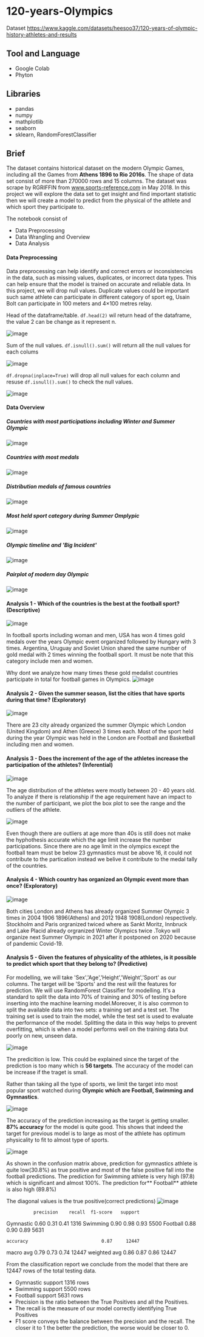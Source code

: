 # 120-years-Olympics

Dataset https://www.kaggle.com/datasets/heesoo37/120-years-of-olympic-history-athletes-and-results

## Tool and Language
* Google Colab
* Phyton

## Libraries
* pandas
* numpy
* mathplotlib
* seaborn
* sklearn, RandomForestClassifier

## Brief
The dataset contains historical dataset on the modern Olympic Games, including all the Games from __Athens 1896 to Rio 2016s__. The shape of data set consist of more than 270000 rows and 15 columns. The dataset was scrape by RGRIFFIN from www.sports-reference.com in May 2018. In this project we will explore the data set to get insight and find important statistic then we will create a model to predict from the physical of the athlete and which sport they participate to.

The notebook consist of
* Data Preprocessing
* Data Wrangling and Overview
* Data Analysis

#### Data Preprocessing
Data preprocessing can help identify and correct errors or inconsistencies in the data, such as missing values, duplicates, or incorrect data types. This can help ensure that the model is trained on accurate and reliable data. In this project, we will drop null values. Duplicate values could be important such same athlete can participate in different category of sport eg, Usain Bolt can participate in 100 meters and 4×100 metres relay.

Head of the dataframe/table. `df.head(2)` wil return head of the dataframe, the value 2 can be change as it represent n.

![image](https://user-images.githubusercontent.com/55817845/209832625-02a30403-087b-4d67-a2f0-18beaef90d22.png)

Sum of the null values. `df.isnull().sum()` will return all the null values for each colums

![image](https://user-images.githubusercontent.com/55817845/209833191-38c58c25-14b0-41e8-b184-f9843d1435af.png)

`df.dropna(inplace=True)` will drop all null values for each column and resuse `df.isnull().sum()` to check the null values.

![image](https://user-images.githubusercontent.com/55817845/209833793-97148d91-318b-4552-b297-8cd12d73cf89.png)

#### Data Overview
##### Countries with most participations including Winter and Summer Olympic

![image](https://user-images.githubusercontent.com/55817845/209835507-051c919c-bb2b-4f4d-97ed-3c40c44cefd7.png)

##### Countries with most medals
![image](https://user-images.githubusercontent.com/55817845/209835879-10f95c0d-08a2-4211-9e6d-ba9cb767898c.png)

##### Distribution medals of famous countries
![image](https://user-images.githubusercontent.com/55817845/209842783-4f32bc47-d2bf-4674-bdc9-33ae85303269.png)

##### Most held sport category during Summer Omplypic
![image](https://user-images.githubusercontent.com/55817845/209842928-ce0ff6bb-0a46-4e4d-a06f-2a2ef8c122a7.png)

##### Olympic timeline and 'Big Incident'
![image](https://user-images.githubusercontent.com/55817845/209843123-13e133c0-ca8a-4955-a15c-c34e99e6ee71.png)

##### Pairplot of modern day Olympic
![image](https://user-images.githubusercontent.com/55817845/209843548-6178be64-2b81-47df-a2fb-8fa502ad8d7a.png)


#### Analysis 1 - Which of the countries is the best at the football sport? (Descriptive)
![image](https://user-images.githubusercontent.com/55817845/209844171-3cba4435-ec86-4d9c-99d5-9a70758e5ffd.png)

In football sports including woman and men, USA has won 4 times gold medals over the years Olympic event organized followed by Hungary with 3 times. Argentina, Uruguay and Soviet Union shared the same number of gold medal with 2 times winning the football sport. It must be note that this category include men and women.

Why dont we analyze how many times these gold medalist countries participate in total for football games in Olympics.
![image](https://user-images.githubusercontent.com/55817845/209844370-179cb295-88fd-489d-9394-59e0bb8904ef.png)

#### Analysis 2 - Given the summer season, list the cities that have sports during that time? (Exploratory)
![image](https://user-images.githubusercontent.com/55817845/209844465-a823124d-a8f7-4c53-bed4-bf6059cd7d72.png)

There are 23 city already organized the summer Olympic which London (United Kingdom) and Athen (Greece) 3 times each. Most of the sport held during the year Olympic was held in the London are Football and Basketball including men and women.

#### Analysis 3 - Does the increment of the age of the athletes increase the participation of the athletes? (Inferential)
![image](https://user-images.githubusercontent.com/55817845/209845142-421b977d-b6b2-4afd-9d92-64af8f753090.png)

The age distribution of the athletes were mostly between 20 - 40 years old. To analyze if there is relationship if the age requirement have an impact to the number of participant, we plot the box plot to see the range and the outliers of the athlete.

![image](https://user-images.githubusercontent.com/55817845/209845409-9aa31c28-0e80-4ce9-8015-2bf333249100.png)

Even though there are outliers at age more than 40s is still does not make the hyphothesis accurate which the age limit increase the number participations. Since there are no age limit in the olympics except the football team must be below 23 gymnastics must be above 16, it could not contribute to the partication instead we belive it contribute to the medal tally of the countries.

#### Analysis 4 - Which country has organized an Olympic event more than once? (Exploratory)
![image](https://user-images.githubusercontent.com/55817845/209847212-45ff2ca6-f0aa-43a0-a40d-416277805883.png)

Both cities London and Athens has already organized Summer Olympic 3 times in 2004 1906 1896(Athens) and 2012 1948 1908(London) respectively. Stockholm and Paris orgranized twiced where as Sankt Moritz, Innbruck and Lake Placid already orgranized Winter Olympics twice .Tokyo will organize next Summer Olympic in 2021 after it postponed on 2020 because of pandemic Covid-19.

#### Analysis 5 - Given the features of physicality of the athletes, is it possible to predict which sport that they belong to? (Predictive)
For modelling, we will take 'Sex','Age','Height','Weight','Sport' as our columns. The target will be 'Sports' and the rest will the features for prediction. We will use RandomForest Classifier for modelling.
It's a standard to split  the data into 70% of training and 30% of testing before inserting into the machine learning model.Moreover, it is also common to split the available data into two sets: a training set and a test set. The training set is used to train the model, while the test set is used to evaluate the performance of the model. Splitting the data in this way helps to prevent overfitting, which is when a model performs well on the training data but poorly on new, unseen data.

![image](https://user-images.githubusercontent.com/55817845/209848947-414f3941-832b-447b-93ec-fb90fbdb8f21.png)

The predicition is low. This could be explained since the target of the prediction is too many which is __56 targets__. The accuracy of the model can be increase if the traget is small.

Rather than taking all the type of sports, we limit the target into most popular sport watched during __Olympic which are Football, Swimming and Gymnastics__.

![image](https://user-images.githubusercontent.com/55817845/209849089-76cd9d12-600c-459e-b356-32c5733d5001.png)

The accuracy of the prediction increasing as the target is getting smaller. __87% accuracy__ for the model is quite good. This shows that indeed the target for previous model is to large as most of the athlete has optimum physicality to fit to almost type of sports.

![image](https://user-images.githubusercontent.com/55817845/209849166-f66ecc7c-1c0d-4455-a1c5-10686f1fd584.png)

As shown in the confusion matrix above, prediction for gymnastics athlete is quite low(30.8%) as true positive and most of the false positive fall into the football predictions. The prediction for Swimming athlete is very high (97.8) which is significant and almost 100%. The prediction for** Football** athlete is also high (89.8%)

The diagonal values is the true positive(correct predictions)
![image](https://user-images.githubusercontent.com/55817845/209849194-7b8c8742-4820-4a78-a642-25a0205c741b.png)

              precision    recall  f1-score   support

   Gymnastic       0.60      0.31      0.41      1316
    Swimming       0.90      0.98      0.93      5500
    Football       0.88      0.90      0.89      5631

    accuracy                           0.87     12447
   macro avg       0.79      0.73      0.74     12447
weighted avg       0.86      0.87      0.86     12447

From the classification report we conclude from the model that there are 12447 rows of the total testing data.

* Gymnastic support 1316 rows
* Swimming support 5500 rows
* Football support 5631 rows
* Precision is the ratio between the True Positives and all the Positives.
* The recall is the measure of our model correctly identifying True Positives
* F1 score conveys the balance between the precision and the recall. The closer it to 1 the better the prediction, the worse would be closer to 0.
